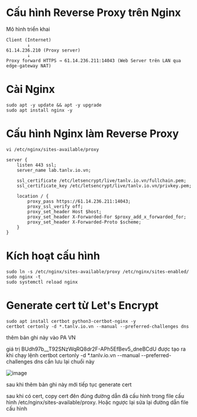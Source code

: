 # Cấu hình Reverse Proxy trên Nginx

Mô hình triển khai
```
Client (Internet)
        ↓
61.14.236.210 (Proxy server)
        ↓
Proxy forward HTTPS → 61.14.236.211:14043 (Web Server trên LAN qua edge-gateway NAT)
```
# Cài Nginx
```
sudo apt -y update && apt -y upgrade
sudo apt install nginx -y
```

# Cấu hình Nginx làm Reverse Proxy
```
vi /etc/nginx/sites-available/proxy
```


```
server {
    listen 443 ssl;
    server_name lab.tanlv.io.vn;

    ssl_certificate /etc/letsencrypt/live/tanlv.io.vn/fullchain.pem;
    ssl_certificate_key /etc/letsencrypt/live/tanlv.io.vn/privkey.pem;

    location / {
        proxy_pass https://61.14.236.211:14043;
        proxy_ssl_verify off;
        proxy_set_header Host $host;
        proxy_set_header X-Forwarded-For $proxy_add_x_forwarded_for;
        proxy_set_header X-Forwarded-Proto $scheme;
    }
}
```
# Kích hoạt cấu hình
```
sudo ln -s /etc/nginx/sites-available/proxy /etc/nginx/sites-enabled/
sudo nginx -t
sudo systemctl reload nginx
```
# Generate cert từ Let's Encrypt 

```
sudo apt install certbot python3-certbot-nginx -y
certbot certonly -d *.tanlv.io.vn --manual --preferred-challenges dns
```

thêm bản ghi này vào PA VN

giá trị BUdh97b__T92SNzWqRQ8dr2F-APh5EfBev5_dneBCdU được tạo ra khi chạy lệnh certbot certonly -d *.tanlv.io.vn --manual --preferred-challenges dns cần lưu lại chuổi này

![image](https://github.com/user-attachments/assets/0ff8d1c8-600c-42ce-a7a8-5794d3d7ecb7)

sau khi thêm bản ghi này mới tiếp tục generate cert

sau khi có cert, copy cert đên đúng đường dẫn đã cấu hình trong file cấu hình /etc/nginx/sites-available/proxy.
Hoặc ngược lại sửa lại đường dẫn file cấu hình






